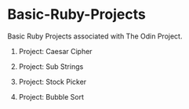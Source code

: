 # Basic-Ruby-Projects
Basic Ruby Projects associated with The Odin Project.  
1. Project: Caesar Cipher

2. Project: Sub Strings

3. Project: Stock Picker

4. Project: Bubble Sort
